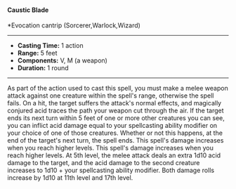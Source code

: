 #### Caustic Blade
*Evocation cantrip (Sorcerer,Warlock,Wizard)
___
- **Casting Time:** 1 action
- **Range:** 5 feet
- **Components:** V, M (a weapon)
- **Duration:** 1 round
---
As part of the action used to cast this spell, you
must make a melee weapon attack against one
creature within the spell's range, otherwise the spell
fails. On a hit, the target suffers the attack's normal
effects, and magically conjured acid traces the path
your weapon cut through the air.
If the target ends its next turn within 5 feet of one
or more other creatures you can see, you can inflict
acid damage equal to your spellcasting ability
modifier on your choice of one of those creatures.
Whether or not this happens, at the end of the
target's next turn, the spell ends.
This spell's damage increases when you reach
higher levels. This spell's damage increases when
you reach higher levels. At 5th level, the melee
attack deals an extra 1d10 acid damage to the target,
and the acid damage to the second creature
increases to 1d10 + your spellcasting ability modifier.
Both damage rolls increase by 1d10 at 11th level and
17th level.
